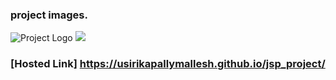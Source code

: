 ### project images.
![Project Logo](https://example.com/path/to/your/image.jpg)
![]([https://imgur.com/a/DCki8Zi](https://i.imgur.com/FL6LK2Z.png)https://i.imgur.com/FL6LK2Z.jpg)
### [Hosted Link] https://usirikapallymallesh.github.io/jsp_project/
